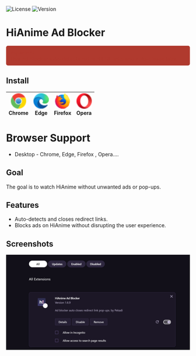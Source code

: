 ![License](https://img.shields.io/badge/license-MIT-green) ![Version](https://img.shields.io/badge/version-1.6.9-brightgreen)

# HiAnime Ad Blocker

<div style="background-color: #b03a2e; padding: 10px; border-radius: 5px; color: #b03a2e;">
    <strong>Important</strong><br>
    This Ad Blocker auto-detects redirect URL links and auto-closes tabs.
</div>


## Install

| <img src="./logos/chrome.svg" width="42px" /><br /><span>Chrome</span> | <img src="./logos/edge.svg" width="42px" /><br /><span>Edge</span> | <img src="./logos/firefox.svg" width="42px" /><br /><span>Firefox</span> | <img src="./logos/opera.svg" width="42px" /><br /><span>Opera</span> |
| ---- | ---- | ---- | ---- |



# Browser Support
- Desktop - Chrome, Edge, Firefox , Opera....


## Goal

The goal is to watch HiAnime without unwanted ads or pop-ups.

## Features

- Auto-detects and closes redirect links.
- Blocks ads on HiAnime without disrupting the user experience.

## Screenshots

![Ad Blocker Screenshot](https://github.com/Pekadii/HiAnimeAdBlocker/blob/main/Thumbnail.png)
